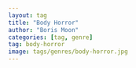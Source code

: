 ```yaml
---
layout: tag
title: "Body Horror"
author: "Boris Moon"
categories: [tag, genre]
tag: body-horror
image: tags/genres/body-horror.jpg
---
```

